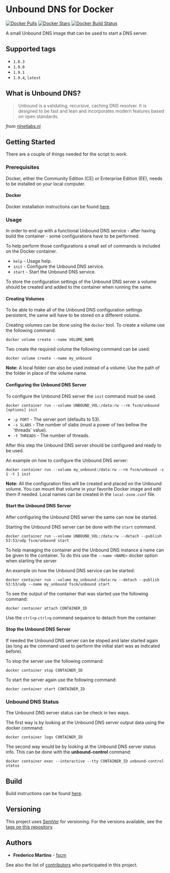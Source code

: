 # Unbound DNS for Docker

[![Docker Pulls](https://img.shields.io/docker/pulls/fscm/unbound.svg?color=black&logo=docker&logoColor=white&style=flat-square)](https://hub.docker.com/r/fscm/unbound)
[![Docker Stars](https://img.shields.io/docker/stars/fscm/unbound.svg?color=black&logo=docker&logoColor=white&style=flat-square)](https://hub.docker.com/r/fscm/unbound)
[![Docker Build Status](https://img.shields.io/docker/cloud/build/fscm/unbound.svg?color=black&logo=docker&logoColor=white&style=flat-square)](https://hub.docker.com/r/fscm/unbound)

A small Unbound DNS image that can be used to start a DNS server.

## Supported tags

- `1.8.3`
- `1.9.0`
- `1.9.1`
- `1.9.4`, `latest`

## What is Unbound DNS?

> Unbound is a validating, recursive, caching DNS resolver. It is designed to be fast and lean and incorporates modern features based on open standards.

*from* [nlnetlabs.nl](https://nlnetlabs.nl/projects/unbound/about/)

## Getting Started

There are a couple of things needed for the script to work.

### Prerequisites

Docker, either the Community Edition (CE) or Enterprise Edition (EE), needs to
be installed on your local computer.

#### Docker

Docker installation instructions can be found
[here](https://docs.docker.com/install/).

### Usage

In order to end up with a functional Unbound DNS service - after having build
the container - some configurations have to be performed.

To help perform those configurations a small set of commands is included on the
Docker container.

- `help` - Usage help.
- `init` - Configure the Unbound DNS service.
- `start` - Start the Unbound DNS service.

To store the configuration settings of the Unbound DNS server a volume should
be created and added to the container when running the same.

#### Creating Volumes

To be able to make all of the Unbound DNS configuration settings persistent,
the same will have to be stored on a different volume.

Creating volumes can be done using the `docker` tool. To create a volume use
the following command:

```
docker volume create --name VOLUME_NAME
```

Two create the required volume the following command can be used:

```
docker volume create --name my_unbound
```

**Note:** A local folder can also be used instead of a volume. Use the path of
the folder in place of the volume name.

#### Configuring the Unbound DNS Server

To configure the Unbound DNS server the `init` command must be used.

```
docker container run --volume UNBOUND_VOL:/data:rw --rm fscm/unbound [options] init
```

* `-p PORT` - The server port (defaults to 53).
* `-s SLABS` - The number of slabs (must a power of two bellow the 'threads' value).
* `-t THREADS` - The number of threads.

After this step the Unbound DNS server should be configured and ready to be
used.

An example on how to configure the Unbound DNS server:

```
docker container run --volume my_unbound:/data:rw --rm fscm/unbound -s 1 -t 1 init
```

**Note:** All the configuration files will be created and placed on the Unbound
volume. You can mount that volume in your favorite Docker image and edit them
if needed. Local names can be created in the `local-zone.conf` file.

#### Start the Unbound DNS Server

After configuring the Unbound DNS server the same can now be started.

Starting the Unbound DNS server can be done with the `start` command.

```
docker container run --volume UNBOUND_VOL:/data:rw --detach --publish 53:53/udp fscm/unbound start
```

To help managing the container and the Unbound DNS instance a name can be
given to the container. To do this use the `--name <NAME>` docker option when
starting the server

An example on how the Unbound DNS service can be started:

```
docker container run --volume my_unbound:/data:rw --detach --publish 53:53/udp --name my_unbound fscm/unbound start
```

To see the output of the container that was started use the following command:

```
docker container attach CONTAINER_ID
```

Use the `ctrl+p` `ctrl+q` command sequence to detach from the container.

#### Stop the Unbound DNS Server

If needed the Unbound DNS server can be stoped and later started again (as
long as the command used to perform the initial start was as indicated before).

To stop the server use the following command:

```
docker container stop CONTAINER_ID
```

To start the server again use the following command:

```
docker container start CONTAINER_ID
```

### Unbound DNS Status

The Unbound DNS server status can be check in two ways.

The first way is by looking at the Unbound DNS server output data using the
docker command:

```
docker container logs CONTAINER_ID
```

The second way would be by looking at the Unbound DNS server status info. This
can be done with the **unbound-control** command:

```
docker container exec --interactive --tty CONTAINER_ID unbound-control status
```

## Build

Build instructions can be found
[here](https://github.com/fscm/docker-unbound/blob/master/README.build.md).

## Versioning

This project uses [SemVer](http://semver.org/) for versioning. For the versions
available, see the [tags on this repository](https://github.com/fscm/docker-unbound/tags).

## Authors

* **Frederico Martins** - [fscm](https://github.com/fscm)

See also the list of [contributors](https://github.com/fscm/docker-unbound/contributors)
who participated in this project.
